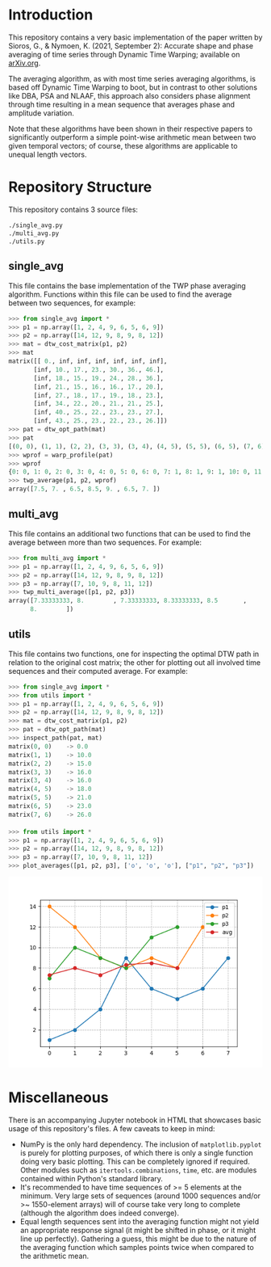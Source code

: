 ﻿# Introduction
This repository contains a very basic implementation of the paper written by Sioros, G., & Nymoen, K. (2021, September 2): Accurate shape and phase averaging of time series through Dynamic Time Warping; available on [arXiv.org](https://arxiv.org/abs/2109.00978v1).

The averaging algorithm, as with most time series averaging algorithms, is based off Dynamic Time Warping to boot, but in contrast to other solutions like DBA, PSA and NLAAF, this approach also considers phase alignment through time resulting in a mean sequence that averages phase and amplitude variation.

Note that these algorithms have been shown in their respective papers to significantly outperform a simple point-wise arithmetic mean between two given temporal vectors; of course, these algorithms are applicable to unequal length vectors.

# Repository Structure
This repository contains 3 source files:
```
./single_avg.py
./multi_avg.py
./utils.py
```

## single_avg
This file contains the base implementation of the TWP phase averaging algorithm. Functions within this file can be used to find the average between two sequences, for example:
```python
>>> from single_avg import *
>>> p1 = np.array([1, 2, 4, 9, 6, 5, 6, 9])
>>> p2 = np.array([14, 12, 9, 8, 9, 8, 12])
>>> mat = dtw_cost_matrix(p1, p2)
>>> mat
matrix([[ 0., inf, inf, inf, inf, inf, inf],
	   [inf, 10., 17., 23., 30., 36., 46.],
	   [inf, 18., 15., 19., 24., 28., 36.],
	   [inf, 21., 15., 16., 16., 17., 20.],
	   [inf, 27., 18., 17., 19., 18., 23.],
	   [inf, 34., 22., 20., 21., 21., 25.],
	   [inf, 40., 25., 22., 23., 23., 27.],
	   [inf, 43., 25., 23., 22., 23., 26.]])
>>> pat = dtw_opt_path(mat)
>>> pat
[(0, 0), (1, 1), (2, 2), (3, 3), (3, 4), (4, 5), (5, 5), (6, 5), (7, 6)]
>>> wprof = warp_profile(pat)
>>> wprof
{0: 0, 1: 0, 2: 0, 3: 0, 4: 0, 5: 0, 6: 0, 7: 1, 8: 1, 9: 1, 10: 0, 11: -1, 12: -1, 13: -1}
>>> twp_average(p1, p2, wprof)
array([7.5, 7. , 6.5, 8.5, 9. , 6.5, 7. ])
```

## multi_avg
This file contains an additional two functions that can be used to find the average between more than two sequences. For example:
```python
>>> from multi_avg import *
>>> p1 = np.array([1, 2, 4, 9, 6, 5, 6, 9])
>>> p2 = np.array([14, 12, 9, 8, 9, 8, 12])
>>> p3 = np.array([7, 10, 9, 8, 11, 12])
>>> twp_multi_average([p1, p2, p3])
array([7.33333333, 8.        , 7.33333333, 8.33333333, 8.5       ,
	  8.        ])
```

## utils
This file contains two functions, one for inspecting the optimal DTW path in relation to the original cost matrix; the other for plotting out all involved time sequences and their computed average. For example:
```python
>>> from single_avg import *
>>> from utils import *
>>> p1 = np.array([1, 2, 4, 9, 6, 5, 6, 9])
>>> p2 = np.array([14, 12, 9, 8, 9, 8, 12])
>>> mat = dtw_cost_matrix(p1, p2)
>>> pat = dtw_opt_path(mat)
>>> inspect_path(pat, mat)
matrix(0, 0)    -> 0.0
matrix(1, 1)    -> 10.0
matrix(2, 2)    -> 15.0
matrix(3, 3)    -> 16.0
matrix(3, 4)    -> 16.0
matrix(4, 5)    -> 18.0
matrix(5, 5)    -> 21.0
matrix(6, 5)    -> 23.0
matrix(7, 6)    -> 26.0

>>> from utils import *
>>> p1 = np.array([1, 2, 4, 9, 6, 5, 6, 9])
>>> p2 = np.array([14, 12, 9, 8, 9, 8, 12])
>>> p3 = np.array([7, 10, 9, 8, 11, 12])
>>> plot_averages([p1, p2, p3], ['o', 'o', 'o'], ["p1", "p2", "p3"])
```
![plot_averages() output](triple_avg.png?raw=true)

# Miscellaneous
There is an accompanying Jupyter notebook in HTML that showcases basic usage of this repository's files. A few caveats to keep in mind:
- NumPy is the only hard dependency. The inclusion of `matplotlib.pyplot` is purely for plotting purposes, of which there is only a single function doing very basic plotting. This can be completely ignored if required. Other modules such as `itertools.combinations`, `time`, etc. are modules contained within Python's standard library.
- It's recommended to have time sequences of >= 5 elements at the minimum. Very large sets of sequences (around 1000 sequences and/or >~ 1550-element arrays) will of course take very long to complete (although the algorithm does indeed converge).
- Equal length sequences sent into the averaging function might not yield an appropriate response signal (it might be shifted in phase, or it might line up perfectly). Gathering a guess, this might be due to the nature of the averaging function which samples points twice when compared to the arithmetic mean.
